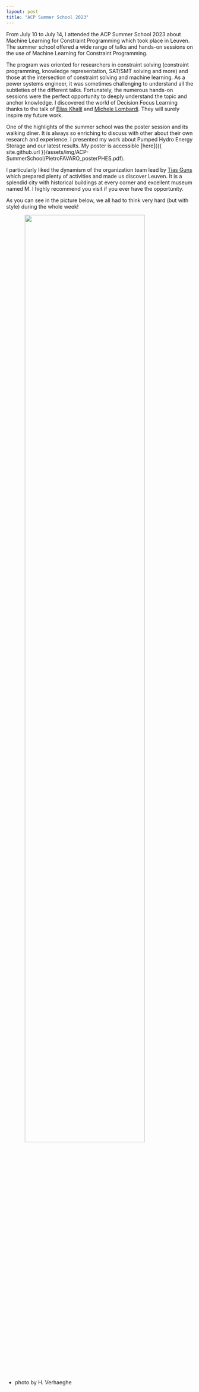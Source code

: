 ```yaml
---
layout: post
title: "ACP Summer School 2023" 
---
```


From July 10 to July 14, I attended the ACP Summer School 2023 about Machine Learning for Constraint Programming which took place in Leuven. The summer school offered a wide range of talks and hands-on sessions on the use of Machine Learning for Constraint Programming.

The program was oriented for researchers in constraint solving (constraint programming, knowledge representation, SAT/SMT solving and more) and those at the intersection of constraint solving and machine learning. As a power systems engineer, it was sometimes challenging to understand all the subtleties of the different talks. Fortunately, the numerous hands-on sessions were the perfect opportunity to deeply understand the topic and anchor knowledge. I discovered the world of Decision Focus Learning thanks to the talk of [Elias Khalil](https://ekhalil.com) and [Michele Lombardi](https://www.linkedin.com/in/michele-lombardi-3266455?miniProfileUrn=urn%3Ali%3Afs_miniProfile%3AACoAAAD7_44BbfP_20oi0KycIniH8O7xWl65Ins&lipi=urn%3Ali%3Apage%3Ad_flagship3_search_srp_all%3BRFzE%2BzNSSnydpyNBLFGxzQ%3D%3D). They will surely inspire my future work.

One of the highlights of the summer school was the poster session and its walking diner. It is always so enriching to discuss with other about their own research and experience. I presented my work about Pumped Hydro Energy Storage and our latest results. My poster is accessible [here]({{ site.github.url }}/assets/img/ACP-SummerSchool/PietroFAVARO_posterPHES.pdf).

I particularly liked the dynamism of the organization team lead by [Tias Guns](https://people.cs.kuleuven.be/~tias.guns/) which prepared plenty of activities and made us discover Leuven. It is a splendid city with historical buildings at every corner and excellent museum named M. I highly recommend you visit if you ever have the opportunity.

As you can see in the picture below, we all had to think very hard (but with style) during the whole week!

<img style="display: block; margin: 0 auto; width: 80%; max-width:1000px; height:auto" src="{{ site.github.url }}/assets/img/ACP-SummerSchool/ACPsummerschool-grouppicture.JPG">

* photo by H. Verhaeghe
